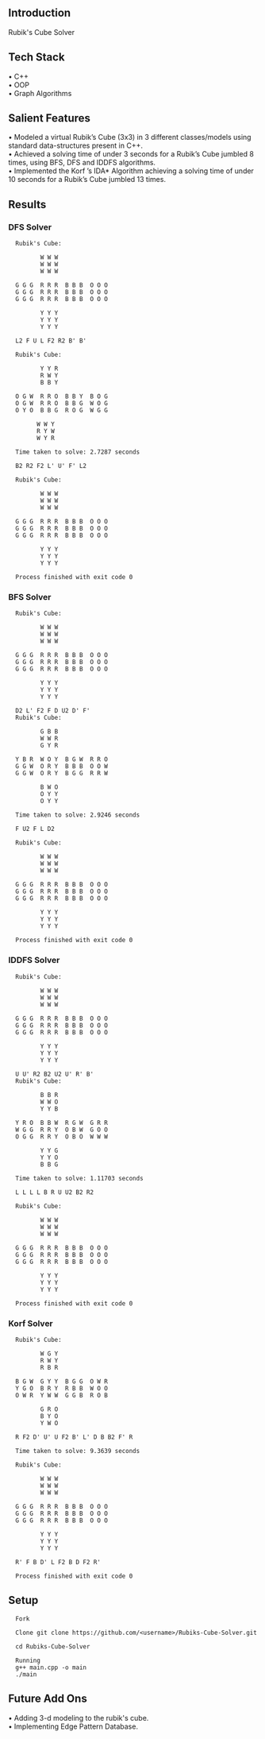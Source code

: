 ## Introduction
Rubik's Cube Solver

## Tech Stack
• C++ <br />
• OOP  <br />
• Graph Algorithms

## Salient Features
• Modeled a virtual Rubik’s Cube (3x3) in 3 different classes/models using standard data-structures present in C++. <br />
• Achieved a solving time of under 3 seconds for a Rubik’s Cube jumbled 8 times, using BFS, DFS and IDDFS algorithms. <br />
• Implemented the Korf ’s IDA* Algorithm achieving a solving time of under 10 seconds for a Rubik’s Cube jumbled 13 times.

## Results
### DFS Solver 
      Rubik's Cube:
      
             W W W 
             W W W 
             W W W 
      
      G G G  R R R  B B B  O O O 
      G G G  R R R  B B B  O O O 
      G G G  R R R  B B B  O O O 

             Y Y Y 
             Y Y Y 
             Y Y Y 

      L2 F U L F2 R2 B' B' 
      
      Rubik's Cube:

             Y Y R 
             R W Y 
             B B Y 

      O G W  R R O  B B Y  B O G 
      O G W  R R O  B B G  W O G 
      O Y O  B B G  R O G  W G G 
    
            W W Y 
            R Y W 
            W Y R 

      Time taken to solve: 2.7287 seconds
      
      B2 R2 F2 L' U' F' L2 
      
      Rubik's Cube:

             W W W 
             W W W 
             W W W 

      G G G  R R R  B B B  O O O 
      G G G  R R R  B B B  O O O 
      G G G  R R R  B B B  O O O 

             Y Y Y 
             Y Y Y 
             Y Y Y 

      Process finished with exit code 0

### BFS Solver 
      Rubik's Cube:

             W W W 
             W W W 
             W W W 
      
      G G G  R R R  B B B  O O O 
      G G G  R R R  B B B  O O O 
      G G G  R R R  B B B  O O O 

             Y Y Y 
             Y Y Y 
             Y Y Y 

      D2 L' F2 F D U2 D' F' 
      Rubik's Cube:

             G B B 
             W W R 
             G Y R 

      Y B R  W O Y  B G W  R R O 
      G G W  O R Y  B B B  O O W 
      G G W  O R Y  B G G  R R W 

             B W O 
             O Y Y 
             O Y Y 

      Time taken to solve: 2.9246 seconds
      
      F U2 F L D2 

      Rubik's Cube:

             W W W 
             W W W 
             W W W 

      G G G  R R R  B B B  O O O 
      G G G  R R R  B B B  O O O 
      G G G  R R R  B B B  O O O 

             Y Y Y 
             Y Y Y 
             Y Y Y 

      Process finished with exit code 0

### IDDFS Solver 
      Rubik's Cube:

             W W W 
             W W W 
             W W W 

      G G G  R R R  B B B  O O O 
      G G G  R R R  B B B  O O O 
      G G G  R R R  B B B  O O O 

             Y Y Y 
             Y Y Y 
             Y Y Y 

      U U' R2 B2 U2 U' R' B' 
      Rubik's Cube:

             B B R 
             W W O 
             Y Y B 

      Y R O  B B W  R G W  G R R 
      W G G  R R Y  O B W  G O O 
      O G G  R R Y  O B O  W W W 
      
             Y Y G 
             Y Y O 
             B B G 

      Time taken to solve: 1.11703 seconds
      
      L L L L B R U U2 B2 R2 
      
      Rubik's Cube:

             W W W 
             W W W 
             W W W 

      G G G  R R R  B B B  O O O 
      G G G  R R R  B B B  O O O 
      G G G  R R R  B B B  O O O 

             Y Y Y 
             Y Y Y 
             Y Y Y 

      Process finished with exit code 0

### Korf Solver 
      Rubik's Cube:

             W G Y 
             R W Y 
             R B R 

      B G W  G Y Y  B G G  O W R 
      Y G O  B R Y  R B B  W O O 
      O W R  Y W W  G G B  R O B 

             G R O 
             B Y O 
             Y W O 

      R F2 D' U' U F2 B' L' D B B2 F' R 
      
      Time taken to solve: 9.3639 seconds
      
      Rubik's Cube:

             W W W 
             W W W 
             W W W 

      G G G  R R R  B B B  O O O 
      G G G  R R R  B B B  O O O 
      G G G  R R R  B B B  O O O 

             Y Y Y 
             Y Y Y 
             Y Y Y 

      R' F B D' L F2 B D F2 R' 

      Process finished with exit code 0

## Setup
      Fork
      
      Clone git clone https://github.com/<username>/Rubiks-Cube-Solver.git
      
      cd Rubiks-Cube-Solver

      Running
      g++ main.cpp -o main
      ./main

## Future Add Ons
• Adding 3-d modeling to the rubik's cube. <br />
• Implementing Edge Pattern Database.
